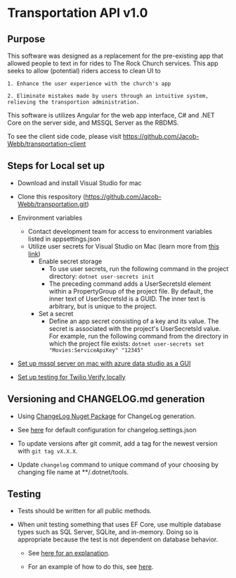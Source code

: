 ﻿# Transportation API v1.0
## Purpose

This software was designed as a replacement for the pre-existing app that allowed people to text in for rides to The Rock Church services.
This app seeks to allow (potential) riders access to clean UI to

    1. Enhance the user experience with the church's app

    2. Eliminate mistakes made by users through an intuitive system, relieving the transportion administration.

This software is utilizes Angular for the web app interface, C# and .NET Core on the server side, and MSSQL Server as the RBDMS.

To see the client side code, please visit https://github.com/Jacob-Webb/transportation-client

## Steps for Local set up

* Download and install Visual Studio for mac

* Clone this respository (https://github.com/Jacob-Webb/transportation.git)

* Environment variables
  * Contact development team for access to environment variables listed in appsettings.json
  * Utilize user secrets for Visual Studio on Mac (learn more from [this link](https://docs.microsoft.com/en-us/aspnet/core/security/app-secrets?view=aspnetcore-6.0&tabs=linux))
    * Enable secret storage
      - To use user secrets, run the following command in the project directory: `dotnet user-secrets init`
      - The preceding command adds a UserSecretsId element within a PropertyGroup of the project file. By default, the inner text of UserSecretsId is a GUID. The inner text is arbitrary, but is unique to the project.
    * Set a secret
      - Define an app secret consisting of a key and its value. The secret is associated with the project's UserSecretsId value. For example, run the following command from the directory in which the project file exists: `dotnet user-secrets set "Movies:ServiceApiKey" "12345"`

* [Set up mssql server on mac with azure data studio as a GUI](https://asifwaquar.com/connect-mssql-server-on-mac-with-azure-data-studio/)

* [Set up testing for Twilio Verify locally](https://www.twilio.com/blog/test-verify-no-rate-limits)

## Versioning and CHANGELOG.md generation

* Using [ChangeLog Nuget Package](https://github.com/ap0llo/changelog) for ChangeLog generation.

* See [here](https://github.com/ap0llo/changelog/blob/master/src/ChangeLog/Configuration/defaultSettings.json) for default configuration for changelog.settings.json

* To update versions after git commit, add a tag for the newest version with `git tag vX.X.X`.

* Update `changelog` command to unique command of your choosing by changing file name at **/.dotnet/tools.

## Testing

* Tests should be written for all public methods. 

* When unit testing something that uses EF Core, use multiple database types such as SQL Server, SQLite, and in-memory. Doing so is appropriate because the test is not dependent on database behavior.

  - See [here for an explanation](https://docs.microsoft.com/en-us/ef/core/testing/).

  - For an example of how to do this, see [here](https://docs.microsoft.com/en-us/ef/core/testing/testing-sample).
